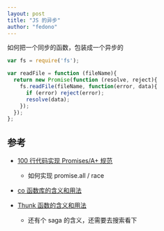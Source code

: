 ```yaml
---
layout: post 
title: "JS 的异步" 
author: "fedono"
---
```


如何把一个同步的函数，包装成一个异步的

```js
var fs = require('fs');

var readFile = function (fileName){
  return new Promise(function (resolve, reject){
    fs.readFile(fileName, function(error, data){
      if (error) reject(error);
      resolve(data);
    });
  });
};
```





## 参考

- [100 行代码实现 Promises/A+ 规范](https://weibo.com/ttarticle/p/show?id=2309404420136986607832)
  - 如何实现 promise.all / race 
- [co 函数库的含义和用法](http://www.ruanyifeng.com/blog/2015/05/co.html)

- [Thunk 函数的含义和用法](http://www.ruanyifeng.com/blog/2015/05/thunk.html)
  - 还有个 saga 的含义，还需要去搜索看下

